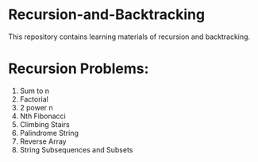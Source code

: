 # Recursion-and-Backtracking
This repository contains learning materials of recursion and backtracking.

# Recursion Problems:
1) Sum to n
2) Factorial
3) 2 power n
4) Nth Fibonacci
5) Climbing Stairs
6) Palindrome String
7) Reverse Array
8) String Subsequences and Subsets
